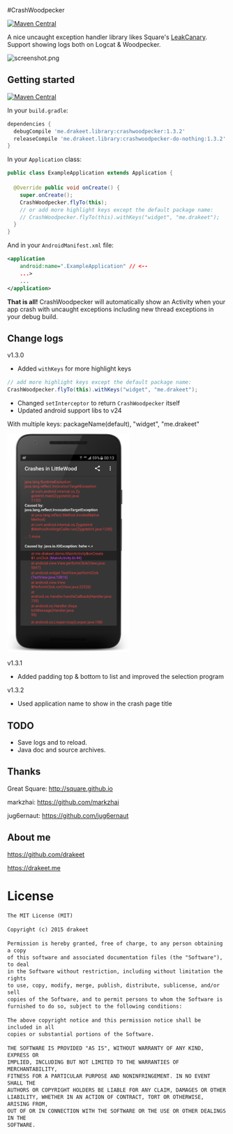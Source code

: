 #CrashWoodpecker

[![Maven Central](https://maven-badges.herokuapp.com/maven-central/me.drakeet.library/crashwoodpecker/badge.svg?style=flat)](https://maven-badges.herokuapp.com/maven-central/me.drakeet.library/crashwoodpecker)

A nice uncaught exception handler library likes Square's [LeakCanary](https://github.com/square/leakcanary). Support showing logs both on Logcat & Woodpecker.

![screenshot.png](art/s2.png)

## Getting started

[![Maven Central](https://maven-badges.herokuapp.com/maven-central/me.drakeet.library/crashwoodpecker/badge.svg?style=flat)](https://maven-badges.herokuapp.com/maven-central/me.drakeet.library/crashwoodpecker)

In your `build.gradle`:

```gradle
dependencies {
  debugCompile 'me.drakeet.library:crashwoodpecker:1.3.2'
  releaseCompile 'me.drakeet.library:crashwoodpecker-do-nothing:1.3.2'
}
```

In your `Application` class:

```java
public class ExampleApplication extends Application {

  @Override public void onCreate() {
    super.onCreate();
    CrashWoodpecker.flyTo(this);
    // or add more highlight keys except the default package name:
    // CrashWoodpecker.flyTo(this).withKeys("widget", "me.drakeet");
  }
}
```

And in your `AndroidManifest.xml` file:

```xml
<application
    android:name=".ExampleApplication" // <-- 
    ...>
    ...
</application>
```

**That is all!** CrashWoodpecker will automatically show an Activity when your app crash with uncaught exceptions including new thread exceptions in your debug build.

## Change logs

v1.3.0

- Added `withKeys` for more highlight keys
```java
// add more highlight keys except the default package name:
CrashWoodpecker.flyTo(this).withKeys("widget", "me.drakeet");
```
- Changed `setInterceptor` to return `CrashWoodpecker` itself
- Updated android support libs to v24

With multiple keys: packageName(default), "widget", "me.drakeet"

<img src="art/s3.png" height=500 width=280/>

v1.3.1

- Added padding top & bottom to list and improved the selection program

v1.3.2

- Used application name to show in the crash page title


## TODO

* Save logs and to reload.
* Java doc and source archives.

## Thanks

Great Square: http://square.github.io

markzhai: https://github.com/markzhai

jug6ernaut: https://github.com/jug6ernaut

## About me

https://github.com/drakeet

https://drakeet.me


License
============

    The MIT License (MIT)

    Copyright (c) 2015 drakeet

    Permission is hereby granted, free of charge, to any person obtaining a copy
    of this software and associated documentation files (the "Software"), to deal
    in the Software without restriction, including without limitation the rights
    to use, copy, modify, merge, publish, distribute, sublicense, and/or sell
    copies of the Software, and to permit persons to whom the Software is
    furnished to do so, subject to the following conditions:

    The above copyright notice and this permission notice shall be included in all
    copies or substantial portions of the Software.

    THE SOFTWARE IS PROVIDED "AS IS", WITHOUT WARRANTY OF ANY KIND, EXPRESS OR
    IMPLIED, INCLUDING BUT NOT LIMITED TO THE WARRANTIES OF MERCHANTABILITY,
    FITNESS FOR A PARTICULAR PURPOSE AND NONINFRINGEMENT. IN NO EVENT SHALL THE
    AUTHORS OR COPYRIGHT HOLDERS BE LIABLE FOR ANY CLAIM, DAMAGES OR OTHER
    LIABILITY, WHETHER IN AN ACTION OF CONTRACT, TORT OR OTHERWISE, ARISING FROM,
    OUT OF OR IN CONNECTION WITH THE SOFTWARE OR THE USE OR OTHER DEALINGS IN THE
    SOFTWARE.
